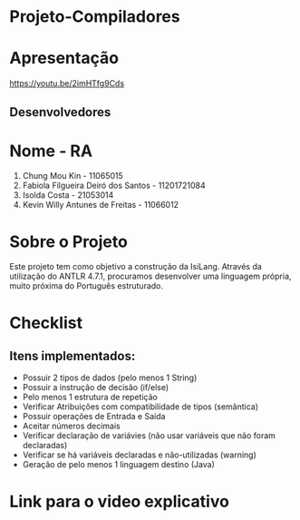 # Projeto-Compiladores

# Apresentação
https://youtu.be/2imHTfg9Cds

## Desenvolvedores
#  Nome                                 - RA
1. Chung Mou Kin                        - 11065015
2. Fabiola Filgueira Deiró dos Santos   - 11201721084 
3. Isolda Costa                         - 21053014
4. Kevin Willy Antunes de Freitas       - 11066012


# Sobre o Projeto
  Este projeto tem como objetivo a construção da IsiLang. 
  Através da utilização do ANTLR 4.7.1, procuramos desenvolver
  uma linguagem própria, muito próxima do Português estruturado.  

# Checklist
## Itens implementados:
- Possuir 2 tipos de dados (pelo menos 1 String) 	
- Possuir a instrução de decisão (if/else)
- Pelo menos 1 estrutura de repetição
- Verificar Atribuições com compatibilidade de tipos (semântica) 	
- Possuir operações de Entrada e Saída
- Aceitar números decimais 	
- Verificar declaração de variávies (não usar variáveis que não foram declaradas)
- Verificar se há variáveis declaradas e não-utilizadas (warning)
- Geração de pelo menos 1 linguagem destino (Java)	

# Link para o video explicativo
##

